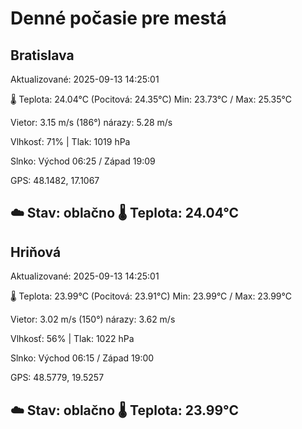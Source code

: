 ﻿# Denné počasie pre mestá

## Bratislava
Aktualizované: 2025-09-13 14:25:01

🌡️ Teplota: 24.04°C 
(Pocitová: 24.35°C)
Min: 23.73°C / Max: 25.35°C

Vietor: 3.15 m/s    (186°) 
nárazy: 5.28 m/s

Vlhkosť: 71% | Tlak: 1019 hPa

Slnko: Východ 06:25 / Západ 19:09

GPS: 48.1482, 17.1067

☁️ Stav: oblačno        🌡️ Teplota: 24.04°C
---

## Hriňová
Aktualizované: 2025-09-13 14:25:01

🌡️ Teplota: 23.99°C 
(Pocitová: 23.91°C)
Min: 23.99°C / Max: 23.99°C

Vietor: 3.02 m/s (150°)
nárazy: 3.62 m/s

Vlhkosť: 56% | Tlak: 1022 hPa

Slnko: Východ 06:15 / Západ 19:00

GPS: 48.5779, 19.5257

☁️ Stav: oblačno        🌡️ Teplota: 23.99°C
---
